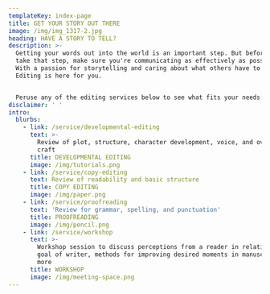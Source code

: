 ```yaml
---
templateKey: index-page
title: GET YOUR STORY OUT THERE
image: /img/img_1317-2.jpg
heading: HAVE A STORY TO TELL?
description: >-
  Getting your words out into the world is an important step. But before you
  take that step, make sure you're communicating as effectively as possible.
  With a passion for storytelling and caring about what others have to share, KB
  Editing is here for you. 


  Peruse any of the editing services below to see what fits your needs.
disclaimer: ' '
intro:
  blurbs:
    - link: /service/developmental-editing
      text: >-
        Review of plot, structure, character development, voice, and overall
        craft
      title: DEVELOPMENTAL EDITING
      image: /img/tutorials.png
    - link: /service/copy-editing
      text: Review of readability and basic structure
      title: COPY EDITING
      image: /img/paper.png
    - link: /service/proofreading
      text: 'Review for grammar, spelling, and punctuation'
      title: PROOFREADING
      image: /img/pencil.png
    - link: /service/workshop
      text: >-
        Workshop session to discuss perceptions from a reader in relation to
        goal of writer, methods for improving desired moments in manuscript, and
        more
      title: WORKSHOP
      image: /img/meeting-space.png
---
```


